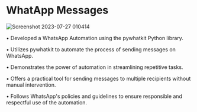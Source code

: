 # WhatApp Messages

![Screenshot 2023-07-27 010414](https://github.com/Jai-Doshi/whatsapp_message/assets/62877713/38868f03-b3a1-43df-af55-5d4b3062efee)

•	Developed a WhatsApp Automation using the pywhatkit Python library.

•	Utilizes pywhatkit to automate the process of sending messages on WhatsApp.

•	Demonstrates the power of automation in streamlining repetitive tasks.

•	Offers a practical tool for sending messages to multiple recipients without manual intervention.

•	Follows WhatsApp's policies and guidelines to ensure responsible and respectful use of the automation.

